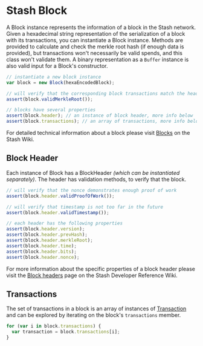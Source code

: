 # Stash Block
A Block instance represents the information of a block in the Stash network. Given a hexadecimal string representation of the serialization of a block with its transactions, you can instantiate a Block instance. Methods are provided to calculate and check the merkle root hash (if enough data is provided), but transactions won't necessarily be valid spends, and this class won't validate them. A binary representation as a `Buffer` instance is also valid input for a Block's constructor.

```javascript
// instantiate a new block instance
var block = new Block(hexaEncodedBlock);

// will verify that the corresponding block transactions match the header
assert(block.validMerkleRoot());

// blocks have several properties
assert(block.header); // an instance of block header, more info below
assert(block.transactions); // an array of transactions, more info below
```

For detailed technical information about a block please visit [Blocks](https://stash-docs.github.io/en/glossary/block) on the Stash Wiki.

## Block Header
Each instance of Block has a BlockHeader _(which can be instantiated separately)_. The header has validation methods, to verify that the block.

```javascript
// will verify that the nonce demonstrates enough proof of work
assert(block.header.validProofOfWork());

// will verify that timestamp is not too far in the future
assert(block.header.validTimestamp());

// each header has the following properties
assert(block.header.version);
assert(block.header.prevHash);
assert(block.header.merkleRoot);
assert(block.header.time);
assert(block.header.bits);
assert(block.header.nonce);
```

For more information about the specific properties of a block header please visit the [Block headers](https://stash-docs.github.io/en/developer-reference#block-headers) page on the Stash Developer Reference Wiki.

## Transactions
The set of transactions in a block is an array of instances of [Transaction](transaction.md) and can be explored by iterating on the block's `transactions` member.

```javascript
for (var i in block.transactions) {
  var transaction = block.transactions[i];
}
```
